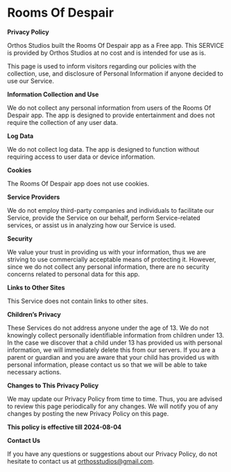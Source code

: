 # Rooms Of Despair
**Privacy Policy**

Orthos Studios built the Rooms Of Despair app as a Free app. This SERVICE is provided by Orthos Studios at no cost and is intended for use as is.

This page is used to inform visitors regarding our policies with the collection, use, and disclosure of Personal Information if anyone decided to use our Service.

**Information Collection and Use**

We do not collect any personal information from users of the Rooms Of Despair app. The app is designed to provide entertainment and does not require the collection of any user data.

**Log Data**

We do not collect log data. The app is designed to function without requiring access to user data or device information.

**Cookies**

The Rooms Of Despair app does not use cookies.

**Service Providers**

We do not employ third-party companies and individuals to facilitate our Service, provide the Service on our behalf, perform Service-related services, or assist us in analyzing how our Service is used.

**Security**

We value your trust in providing us with your information, thus we are striving to use commercially acceptable means of protecting it. However, since we do not collect any personal information, there are no security concerns related to personal data for this app.

**Links to Other Sites**

This Service does not contain links to other sites.

**Children’s Privacy**

These Services do not address anyone under the age of 13. We do not knowingly collect personally identifiable information from children under 13. In the case we discover that a child under 13 has provided us with personal information, we will immediately delete this from our servers. If you are a parent or guardian and you are aware that your child has provided us with personal information, please contact us so that we will be able to take necessary actions.

**Changes to This Privacy Policy**

We may update our Privacy Policy from time to time. Thus, you are advised to review this page periodically for any changes. We will notify you of any changes by posting the new Privacy Policy on this page.

**This policy is effective till 2024-08-04**

**Contact Us**

If you have any questions or suggestions about our Privacy Policy, do not hesitate to contact us at orthosstudios@gmail.com.


